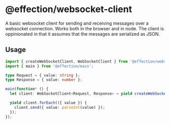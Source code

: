 # @effection/websocket-client

A basic websocket client for sending and receiving messages over a websocket
connection.  Works both in the browser and in node. The client is oppinionated
in that it assumes that the messages are serialized as JSON.

## Usage

``` typescript
import { createWebSocketClient, WebSocketClient } from '@effection/websocket-client';
import { main } from '@effection/main';

type Request = { value: string };
type Response = { value: number };

main(function* () {
  let client: WebSocketClient<Request, Response> = yield createWebSocketClient('ws://localhost:1234');

  yield client.forEach(({ value }) {
    client.send({ value: parseInt(value) });
  });
});
```
